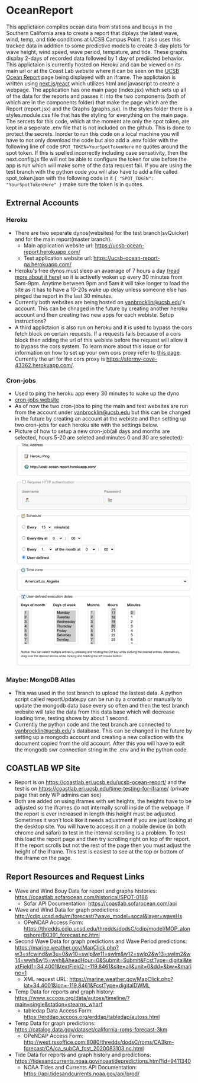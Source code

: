 # OceanReport

This applictaion compiles ocean data from stations and bouys in the Southern California area to create a report that diplays the latest wave, wind, temp, and tide conditions at UCSB Campus Point. It also uses this tracked data in addition to some predictive models to create 3-day plots for wave height, wind speed, wave period, tempature, and tide. These graphs display 2-days of recorded data followed by 1 day of prediicted behavior. This applictaion is currently hosted on Heroku and can be viewed on its main url or at the Coast Lab website where it can be seen on the [UCSB Ocean Report](https://coastlab.eri.ucsb.edu/ucsb-ocean-report/) page being displayed with an iframe. The applictaion is written using [next.js](https://nextjs.org/docs)/[react](https://reactjs.org/docs/getting-started.html) which utilizes html and javascript to create a webpage. The application has one main page (index.jsx) which sets up all of the data for the reports and passes it into the two components (both of which are in the components folder) that make the page which are the Report (report.jsx) and the Graphs (graphs.jsx). In the styles folder there is a styles.module.css file that has the styling for everything on the main page. The sercets for this code, which at the moment are only the spot token, are kept in a seperate .env file that is not included on the github. This is done to protect the secrets. Inorder to run this code on a local machine you will have to not only download the code but also add a .env folder with the following line of code `SPOT_TOKEN=YourSpotTokenHere` no quotes around the spot token. If this is spelled incorrectly including case sensativity, then the next.config.js file will not be able to configure the token for use before the app is run which will make some of the data request fail. If you are using the test branch with the python code you will also have to add a file called spot_token.json with the following code in it `{ "SPOT_TOKEN": "YourSpotTokenHere" }` make sure the token is in quotes.

## Extrernal Accounts

### Heroku

- There are two seperate dynos(websites) for the test branch(svQuicker) and for the main report(master branch).
  - Main application website url: https://ucsb-ocean-report.herokuapp.com/
  - Test application website url: https://ucsb-ocean-report-qa.herokuapp.com/
- Heroku's free dynos must sleep an avaerage of 7 hours a day [(read more about it here)](https://blog.heroku.com/app_sleeping_on_heroku) so it is activetly woken up every 30 minutes from 5am-9pm. Anytime between 9pm and 5am it will take longer to load the site as it has to have a 10-20s wake up delay unless someone else has pinged the report in the last 30 minutes.
- Currently both websites are being hosted on vanbrocklin@ucsb.edu's account. This can be chnaged in the future by creating another heroku account and then creating two new apps for each webiste. Setup instructions?
- A third applictaion is also run on heroku and it is used to bypass the cors fetch block on certain requests. If a requests fails because of a cors block then adding the url of this webiste before the request will allow it to bypass the cors system. To learn more about this issue or for information on how to set up your own cors proxy refer to [this page](https://medium.com/@dtkatz/3-ways-to-fix-the-cors-error-and-how-access-control-allow-origin-works-d97d55946d9). Currently the url for the cors proxy is https://stormy-cove-43362.herokuapp.com/.

### Cron-jobs

- Used to ping the heroku app every 30 minutes to wake up the dyno
- [cron-jobs website](https://cron-job.org/en/)
- As of now the two cron-jobs to ping the main and test websites are run from the account under vanbrocklin@ucsb.edu but this can be changed in the future by creating an account at the webiste and then setting up two cron-jobs for each heroku site with the settings below.
- Picture of how to setup a new cron-job(all days and months are selected, hours 5-20 are seleted and minutes 0 and 30 are selected):
  ![cron-job form](/images/cron.png)

### Maybe: MongoDB Atlas

- This was used in the test branch to upload the lastest data. A python script called reportUpdate.py can be run by a crontab or manually to update the mongodb data base every so often and then the test branch website will take the data from this data base which will decrease loading time, testing shows by about 1 second.
- Currently the python code and the test branch are connected to vanbrocklin@ucsb.edu's database. This can be changed in the future by setting up a mongodb account and creating a new collection with the document copied from the old account. After this you will have to edit the mongodb swr connection string in the .env and in the python code.

## COASTLAB WP Site

- Report is on https://coastlab.eri.ucsb.edu/ucsb-ocean-report/ and the test is on https://coastlab.eri.ucsb.edu/time-testing-for-iframe/ (private page that only WP admins can see)
- Both are added on using iframes with set heights, the heights have to be adjusted so the iframes do not internally scroll inside of the webpage. If the report is ever increased in length this height must be adjusted. Sometimes it won't look like it needs adjustment if you are just looking at the desktop site. You will have to access it on a mobile device (in both chrome and safari) to test in the internal scrolling is a problem. To test this load the report page and then try scrolling right on top of thr report. If the report scrolls but not the rest of the page then you must adjust the height of the iframe. This test is easiest to see at the top or bottom of the iframe on the page.

## Report Resources and Request Links

- Wave and Wind Bouy Data for report and graphs histories: https://coastlab.sofarocean.com/historical/SPOT-0186
  - Sofar API Documentation: https://coastlab.sofarocean.com/api
- Wave and Wind Data for graph predictions: http://cdip.ucsd.edu/m/forecast/?wave_model=socal&layer=waveHs
  - OPeNDAP Access Form: https://thredds.cdip.ucsd.edu/thredds/dodsC/cdip/model/MOP_alongshore/B0391_forecast.nc.html
- Second Wave Data for graph predictions and Wave Period predictions: https://marine.weather.gov/MapClick.php?w3=sfcwind&w3u=0&w10=swlp&w11=swlm&w12=swlp2&w13=swlm2&w14=wwh&w15=wvh&AheadHour=0&Submit=Submit&FcstType=digital&textField1=34.4001&textField2=-119.8461&site=all&unit=0&dd=&bw=&marine=1
  - XML request URL: https://marine.weather.gov/MapClick.php?lat=34.4001&lon=-119.8461&FcstType=digitalDWML
- Temp Data for reports and graph history: https://www.sccoos.org/data/autoss/timeline/?main=single&station=stearns_wharf
  - tabledap Data Access Form: https://erddap.sccoos.org/erddap/tabledap/autoss.html
- Temp Data for graph predictions: https://catalog.data.gov/dataset/california-roms-forecast-3km
  - OPeNDAP Access Form: http://west.rssoffice.com:8080/thredds/dodsC/roms/CA3km-forecast/CA/ca_subCA_fcst_2020083103.nc.html
- Tide Data for reports and graph history and predictions: https://tidesandcurrents.noaa.gov/noaatidepredictions.html?id=9411340
  - NOAA Tides and Currents API Documentation: https://api.tidesandcurrents.noaa.gov/api/prod/
